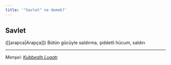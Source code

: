 ```yaml
---
title: '"Savlet" ne demek?'
---
```


## Savlet
([[arapca|Arapça]]) Bütün gücüyle saldırma, şiddetli hücum, saldırı

---
*Menşei: [Kubbealtı Lugatı](https://www.lugatim.com/s/Savlet)*